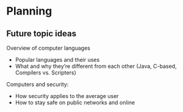 # Planning

## Future topic ideas

Overview of computer languages
- Popular languages and their uses
- What and why they’re different from each other (Java, C-based, Compilers vs. Scripters)

Computers and security:
- How security applies to the average user
- How to stay safe on public networks and online
